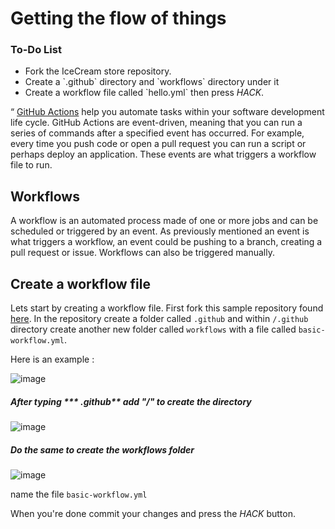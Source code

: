 # Getting the flow of things

<div class="aside">
<h3>To-Do List</h3>
<ul>
  <li>Fork the IceCream store repository.</li>
  <li>Create a  `.github`  directory and `workflows` directory under it </li>
  <li>Create a workflow file called `hello.yml` then press <em>HACK</em>.</li>
</ul>
</div>

“ [GitHub Actions](https://github.com/features/actions) help you automate tasks within your software development life cycle. GitHub Actions are event-driven, meaning that you can run a series of commands after a specified event has occurred. For example, every time  you push code or open a pull request you can run a script or perhaps deploy an application. These events are what triggers a workflow file to run.

## Workflows

 A workflow is an automated process made of one or more jobs and can be scheduled or triggered by an event. As previously mentioned an event is what triggers a workflow, an event could be pushing to a branch, creating a pull request or issue. Workflows can also be triggered manually.
 
## Create a workflow file

Lets start by creating a workflow file. First fork this sample  repository found [here](https://github.com/Xlient/IceCreamstore). In the repository create a folder called `.github`  and within `/.github`  directory create another new folder called `workflows` with a file called  `basic-workflow.yml`.

Here is an example :

![image](https://user-images.githubusercontent.com/35268101/163737133-c582cdeb-922d-4f69-8b9f-4b45044ed289.png)

##### After typing *** .github** add "/" to create the directory
![image](https://user-images.githubusercontent.com/35268101/163737179-418566f1-9435-432c-9129-7b2afbf54a35.png)


##### Do the same to create the workflows folder
![image](https://user-images.githubusercontent.com/35268101/163737191-1654c435-a8cd-492f-9282-bb3e36d64905.png)



name the file  `basic-workflow.yml`

When you're done commit your changes and press the  _HACK_  button.

